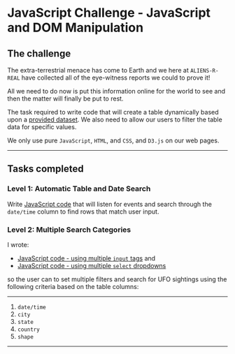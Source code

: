 # JavaScript Challenge - JavaScript and DOM Manipulation

## The challenge

The extra-terrestrial menace has come to Earth and we here at `ALIENS-R-REAL` have collected all of the eye-witness reports we could to prove it!

All we need to do now is put this information online for the world to see and then the matter will finally be put to rest.

The task required to write code that will create a table dynamically based upon a [provided dataset](UFO-level-1/static/js/data.js). We also need to allow our users to filter the table data for specific values. 

We only use pure `JavaScript`, `HTML`, and `CSS`, and `D3.js` on our web pages.
<hr></hr>

## Tasks completed

### Level 1: Automatic Table and Date Search 

Write [JavaScript code](UFO-level-1/static/js/app.js) that will listen for events and search through the `date/time` column to find rows that match user input.

### Level 2: Multiple Search Categories

I wrote:
* [JavaScript code - using multiple `input` tags](UFO-level-2-Input_filter_method/static/js/app.js) and
* [JavaScript code - using multiple `select` dropdowns](UFO-level-2-Select_filter_method/static/js/app.js)

so the user can to set multiple filters and search for UFO sightings using the following criteria based on the table columns:
- - -
  1. `date/time`
  2. `city`
  3. `state`
  4. `country`
  5. `shape`
- - -
